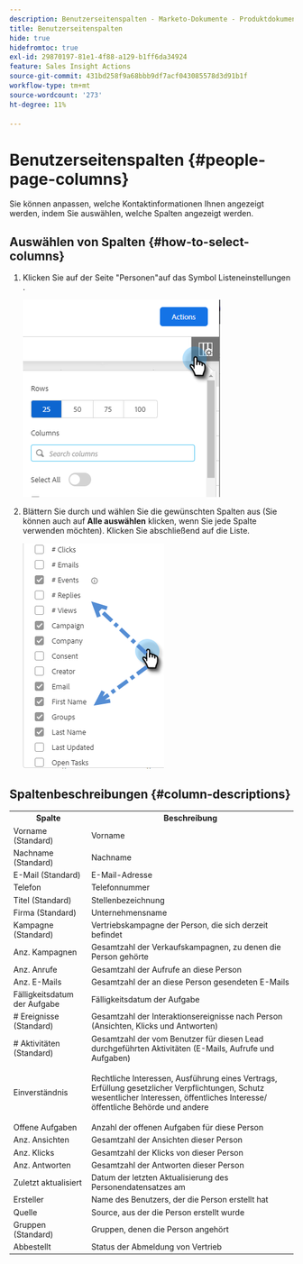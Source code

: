 ```yaml
---
description: Benutzerseitenspalten - Marketo-Dokumente - Produktdokumentation
title: Benutzerseitenspalten
hide: true
hidefromtoc: true
exl-id: 29870197-81e1-4f88-a129-b1ff6da34924
feature: Sales Insight Actions
source-git-commit: 431bd258f9a68bbb9df7acf043085578d3d91b1f
workflow-type: tm+mt
source-wordcount: '273'
ht-degree: 11%

---
```


# Benutzerseitenspalten {#people-page-columns}

Sie können anpassen, welche Kontaktinformationen Ihnen angezeigt werden, indem Sie auswählen, welche Spalten angezeigt werden.

## Auswählen von Spalten {#how-to-select-columns}

1. Klicken Sie auf der Seite &quot;Personen&quot;auf das Symbol Listeneinstellungen .

   ![](assets/people-page-columns-1.png)

1. Blättern Sie durch und wählen Sie die gewünschten Spalten aus (Sie können auch auf **Alle auswählen** klicken, wenn Sie jede Spalte verwenden möchten). Klicken Sie abschließend auf die Liste.

   ![](assets/people-page-columns-2.png)

## Spaltenbeschreibungen {#column-descriptions}

<table> 
 <colgroup> 
  <col> 
  <col> 
 </colgroup> 
 <tbody> 
  <tr> 
   <th>Spalte</th> 
   <th>Beschreibung</th> 
  </tr> 
  <tr> 
   <td>Vorname (Standard)</td> 
   <td>Vorname</td> 
  </tr> 
  <tr> 
   <td>Nachname (Standard)</td> 
   <td>Nachname</td> 
  </tr> 
  <tr> 
   <td colspan="1">E-Mail (Standard)</td> 
   <td colspan="1">E-Mail-Adresse</td> 
  </tr> 
  <tr> 
   <td colspan="1">Telefon</td> 
   <td colspan="1">Telefonnummer</td> 
  </tr> 
  <tr> 
   <td colspan="1">Titel (Standard)</td> 
   <td colspan="1">Stellenbezeichnung</td> 
  </tr> 
  <tr> 
   <td>Firma (Standard)</td> 
   <td>Unternehmensname</td> 
  </tr> 
  <tr> 
   <td>Kampagne (Standard)</td> 
   <td>Vertriebskampagne der Person, die sich derzeit befindet</td> 
  </tr> 
  <tr> 
   <td>Anz. Kampagnen</td> 
   <td>Gesamtzahl der Verkaufskampagnen, zu denen die Person gehörte</td> 
  </tr> 
  <tr> 
   <td>Anz. Anrufe</td> 
   <td>Gesamtzahl der Aufrufe an diese Person</td> 
  </tr> 
  <tr> 
   <td>Anz. E-Mails</td> 
   <td>Gesamtzahl der an diese Person gesendeten E-Mails</td> 
  </tr> 
  <tr> 
   <td>Fälligkeitsdatum der Aufgabe</td> 
   <td>Fälligkeitsdatum der Aufgabe</td> 
  </tr> 
  <tr> 
   <td># Ereignisse (Standard)</td> 
   <td>Gesamtzahl der Interaktionsereignisse nach Person (Ansichten, Klicks und Antworten)</td> 
  </tr> 
  <tr> 
   <td># Aktivitäten (Standard)</td> 
   <td>Gesamtzahl der vom Benutzer für diesen Lead durchgeführten Aktivitäten (E-Mails, Aufrufe und Aufgaben)</td> 
  </tr> 
  <tr> 
   <td>Einverständnis</td> 
   <td><p>Rechtliche Interessen, Ausführung eines Vertrags, Erfüllung gesetzlicher Verpflichtungen, Schutz wesentlicher Interessen, öffentliches Interesse/öffentliche Behörde und andere</p></td> 
  </tr> 
  <tr> 
   <td>Offene Aufgaben</td> 
   <td>Anzahl der offenen Aufgaben für diese Person</td> 
  </tr> 
  <tr> 
   <td>Anz. Ansichten</td> 
   <td>Gesamtzahl der Ansichten dieser Person</td> 
  </tr> 
  <tr> 
   <td>Anz. Klicks</td> 
   <td>Gesamtzahl der Klicks von dieser Person</td> 
  </tr> 
  <tr> 
   <td>Anz. Antworten</td> 
   <td>Gesamtzahl der Antworten dieser Person</td> 
  </tr> 
  <tr> 
   <td>Zuletzt aktualisiert</td> 
   <td>Datum der letzten Aktualisierung des Personendatensatzes am</td> 
  </tr> 
  <tr> 
   <td>Ersteller</td> 
   <td>Name des Benutzers, der die Person erstellt hat</td> 
  </tr> 
  <tr> 
   <td>Quelle</td> 
   <td>Source, aus der die Person erstellt wurde</td> 
  </tr> 
  <tr> 
   <td>Gruppen (Standard)</td> 
   <td>Gruppen, denen die Person angehört</td> 
  </tr> 
  <tr> 
   <td colspan="1">Abbestellt</td> 
   <td colspan="1">Status der Abmeldung von Vertrieb</td> 
  </tr> 
 </tbody> 
</table>
